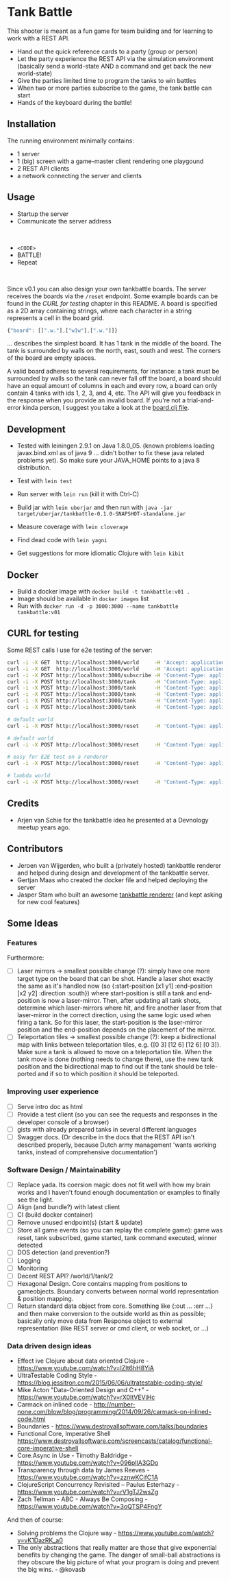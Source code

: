 # Tank Battle

This shooter is meant as a fun game for team building and for learning to work
with a REST API.

- Hand out the quick reference cards to a party (group or person)
- Let the party experience the REST API via the simulation environment
  (basically send a world-state AND a command and get back the new world-state)
- Give the parties limited time to program the tanks to win battles
- When two or more parties subscribe to the game, the tank battle can start
- Hands of the keyboard during the battle!

## Installation

The running environment minimally contains:

- 1 server
- 1 (big) screen with a game-master client rendering one playgound
- 2 REST API clients
- a network connecting the server and clients

## Usage

- Startup the server
- Communicate the server address

</br>

- `<CODE>`
- BATTLE!
- Repeat

</br>

Since v0.1 you can also design your own tankbattle boards. The server receives
the boards via the `/reset` endpoint. Some example boards can be found in the
*CURL for testing* chapter in this README. A board is specified as a 2D array
containing strings, where each character in a string represents a cell in the
board grid.

``` javascript
{"board": [[".w."],["w1w"],[".w."]]}
```

... describes the simplest board. It has 1 tank in the middle of the board. The
tank is surrounded by walls on the north, east, south and west. The corners of
the board are empty spaces.

A valid board adheres to several requirements, for instance: a tank must be
surrounded by walls so the tank can never fall off the board, a board should
have an equal amount of columns in each and every row, a board can only contain
4 tanks with ids 1, 2, 3, and 4, etc. The API will give you feedback in the
response when you provide an invalid board. If you're not a trial-and-error
kinda person, I suggest you take a look at the [board.clj
file](https://github.com/mmzsource/tankbattle/blob/master/src/tankbattle/board.clj).

## Development

- Tested with leiningen 2.9.1 on Java 1.8.0_05. (known problems loading
  javax.bind.xml as of java 9 ... didn't bother to fix these java related
  problems yet). So make sure your JAVA_HOME points to a java 8 distribution.

- Test with `lein test`
- Run server with `lein run` (kill it with Ctrl-C)
- Build jar with `lein uberjar` and then run with `java -jar target/uberjar/tankbattle-0.1.0-SNAPSHOT-standalone.jar`
- Measure coverage with `lein cloverage`
- Find dead code with `lein yagni`
- Get suggestions for more idiomatic Clojure with `lein kibit`

## Docker

- Build a docker image with `docker build -t tankbattle:v01 .`
- Image should be available in `docker images` list
- Run with `docker run -d -p 3000:3000 --name tankbattle tankbattle:v01`

## CURL for testing

Some REST calls I use for e2e testing of the server:

``` bash
curl -i -X GET  http://localhost:3000/world     -H 'Accept: application/edn'
curl -i -X GET  http://localhost:3000/world     -H 'Accept: application/json'
curl -i -X POST http://localhost:3000/subscribe -H 'Content-Type: application/json' -d '{"name": "Dr.Strange"}'
curl -i -X POST http://localhost:3000/tank      -H 'Content-Type: application/json' -d '{"tankid": 1, "command": "north"}'
curl -i -X POST http://localhost:3000/tank      -H 'Content-Type: application/json' -d '{"tankid": 1, "command": "east"}'
curl -i -X POST http://localhost:3000/tank      -H 'Content-Type: application/json' -d '{"tankid": 1, "command": "south"}'
curl -i -X POST http://localhost:3000/tank      -H 'Content-Type: application/json' -d '{"tankid": 1, "command": "west"}'
curl -i -X POST http://localhost:3000/tank      -H 'Content-Type: application/json' -d '{"tankid": 1, "command": "fire"}'

# default world
curl -i -X POST http://localhost:3000/reset     -H 'Content-Type: application/json' -d '{"secret": "do not cheat!"}'

# default world
curl -i -X POST http://localhost:3000/reset     -H 'Content-Type: application/json' -H 'Accept: application/json' -d '{"secret": "do not cheat!", "board": [["wwwwwwwwwwww"], ["w....1.....w"], ["w..........w"], ["w...tttt...w"], ["w..t....t..w"], ["w..t....t.4w"], ["w3.t....t..w"], ["w..t....t..w"], ["w...tttt...w"], ["w..........w"], ["w.....2....w"], ["wwwwwwwwwwww"]]}'

# easy for E2E test on a renderer
curl -i -X POST http://localhost:3000/reset     -H 'Content-Type: application/json' -H 'Accept: application/json' -d '{"secret": "do not cheat!", "board": [[".wwwww."], ["w1.t.2w"], [".wwwww."]]}'

# lambda world
curl -i -X POST http://localhost:3000/reset     -H 'Content-Type: application/json' -H 'Accept: application/json' -d '{"secret": "do not cheat!", "board": [["wwwwwww.............."],["w1.....w............."],["wwww....w............"],["....w....w..........."],[".....w....w.........."],["......w....w........."],[".......wttttw........"],["......wttttttw......."],[".....wttttttttw......"],["....w....ww....w....."],["...w....w..w....w...."],["..w....w....w....wwww"],[".w2...w......w.....3w"],["wwwwww........wwwwwww"]]}'

```

## Credits

- Arjen van Schie for the tankbattle idea he presented at a Devnology meetup
  years ago.

## Contributors

- Jeroen van Wijgerden, who built a (privately hosted) tankbattle renderer and
  helped during design and development of the tankbattle server.
- Gertjan Maas who created the docker file and helped deploying the server
- Jasper Stam who built an awesome [tankbattle
  renderer](https://github.com/stam/tankbattle-renderer) (and kept asking for
  new cool features)

## Some Ideas

### Features

Furthermore:

- [ ] Laser mirrors -> smallest possible change (?): simply have one more target
      type on the board that can be shot. Handle a laser shot exactly the same
      as it's handled now (so {:start-position [x1 y1] :end-position [x2 y2]
      :direction :south}) where start-position is still a tank and end-position
      is now a laser-mirror. Then, after updating all tank shots, determine
      which laser-mirrors where hit, and fire another laser from that
      laser-mirror in the correct direction, using the same logic used when
      firing a tank. So for this laser, the start-position is the laser-mirror
      position and the end-position depends on the placement of the mirror.
- [ ] Teleportation tiles -> smallest possible change (?): keep a bidirectional
      map with links between teleportation tiles, e.g. {[0 3] [12 6] [12 6] [0
      3]}. Make sure a tank is allowed to move on a teleportation tile. When the
      tank move is done (nothing needs to change there), use the new tank
      position and the bidirectional map to find out if the tank should be
      tele-ported and if so to which position it should be teleported.

### Improving user experience

- [ ] Serve intro doc as html
- [ ] Provide a test client (so you can see the requests and responses in the
      developer console of a browser)
- [ ] gists with already prepared tanks in several different languages
- [ ] Swagger docs. (Or describe in the docs that the REST API isn't described
  properly, because Dutch army management 'wants working tanks, instead of
  comprehensive documentation')

### Software Design / Maintainability

- [ ] Replace yada. Its coersion magic does not fit well with how my brain works
      and I haven't found enough documentation or examples to finally see the
      light.
- [ ] Align (and bundle?) with latest client
- [ ] CI (build docker container)
- [ ] Remove unused endpoint(s) (start & update)
- [ ] Store all game events (so you can replay the complete game): game was
  reset, tank subscribed, game started, tank command executed, winner detected
- [ ] DOS detection (and prevention?)
- [ ] Logging
- [ ] Monitoring
- [ ] Decent REST API? /world/1/tank/2
- [ ] Hexagonal Design. Core contains mapping from positions to gameobjects.
      Boundary converts between normal world representation & position mapping.
- [ ] Return standard data object from core. Something like {:out ... :err ...}
      and then make conversion to the outside world as thin as possible;
      basically only move data from Response object to external representation
      (like REST server or cmd client, or web socket, or ...)

### Data driven design ideas

- Effect ive Clojure about data oriented Clojure -
  https://www.youtube.com/watch?v=IZlt6hH8YiA
- UltraTestable Coding Style -
  https://blog.jessitron.com/2015/06/06/ultratestable-coding-style/
- Mike Acton "Data-Oriented Design and C++" -
  https://www.youtube.com/watch?v=rX0ItVEVjHc
- Carmack on inlined code -
  http://number-none.com/blow/blog/programming/2014/09/26/carmack-on-inlined-code.html
- Boundaries - https://www.destroyallsoftware.com/talks/boundaries
- Functional Core, Imperative Shell
  https://www.destroyallsoftware.com/screencasts/catalog/functional-core-imperative-shell
- Core.Async in Use - Timothy Baldridge - https://www.youtube.com/watch?v=096pIlA3GDo
- Transparency through data by James Reeves - https://www.youtube.com/watch?v=zznwKCifC1A
- ClojureScript Concurrency Revisited – Paulus Esterhazy - https://www.youtube.com/watch?v=rV1gTJ2wsZg
- Zach Tellman - ABC - Always Be Composing - https://www.youtube.com/watch?v=3oQTSP4FngY

And then of course:

- Solving problems the Clojure way - https://www.youtube.com/watch?v=vK1DazRK_a0
- The only abstractions that really matter are those that give exponential
  benefits by changing the game. The danger of small-ball abstractions is they
  obscure the big picture of what your program is doing and prevent the big
  wins. - @kovasb
